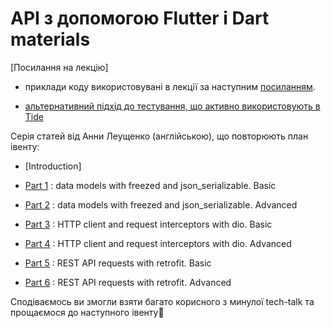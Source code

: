 # API з допомогою Flutter і Dart materials

[Посилання на лекцію]

- приклади коду використовувані в лекції за наступним [посиланням](https://github.com/foxanna/flutter_advanced_networking).

- [альтернативний підхід до тестування, що активно використовують в Tide](https://medium.com/@foxanna/basic-and-advanced-networking-in-dart-and-flutter-the-tide-way-part-0-introduction-33ac040a4a1c)


Серія статей від Анни Леущенко (англійською), що повторюють план івенту:
- [Introduction]

- [Part 1](https://medium.com/@foxanna/basic-and-advanced-networking-in-dart-and-flutter-the-tide-way-6e7fb26c0d5c) : data models with freezed and   json_serializable. Basic

- [Part 2](https://medium.com/@foxanna/basic-and-advanced-networking-in-dart-and-flutter-the-tide-way-170fa08b9169/) : data models with freezed and json_serializable. Advanced

- [Part 3](https://medium.com/@foxanna/basic-and-advanced-networking-in-dart-and-flutter-the-tide-way-170fa08b9169) : HTTP client and request interceptors with dio. Basic

- [Part 4](https://medium.com/@foxanna/basic-and-advanced-networking-in-dart-and-flutter-the-tide-way-d922fb65a01c) : HTTP client and request interceptors with dio. Advanced

- [Part 5](https://medium.com/@foxanna/basic-and-advanced-networking-in-dart-and-flutter-the-tide-way-cf82c191a85f) : REST API requests with retrofit. Basic

- [Part 6](https://medium.com/@foxanna/basic-and-advanced-networking-in-dart-and-flutter-the-tide-way-161a8f7c9ede) : REST API requests with retrofit. Advanced

Сподіваємось ви змогли взяти багато корисного з минулої  tech-talk та прощаємося до наступного івенту🤗
